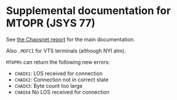 # Supplemental documentation for MTOPR (JSYS 77)

See [the Chaosnet report](https://chaosnet.net/amber.html#Special-Operations) for the main documentation.

Also `.MOFCI` for VTS terminals (although NYI atm).

`MTOPR%` can return the following new errors:
- `CHAOX1`: LOS received for connection
- `CHAOX2`: Connection not in correct state
- `CHAOX3`: Byte count too large
- `CHAOX4` No LOS received for connection
